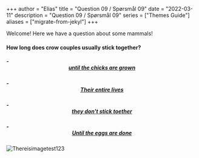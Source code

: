 +++
author = "Elias"
title = "Question 09 / Spørsmål 09"
date = "2022-03-11"
description = "Question 09 / Spørsmål 09"
series = ["Themes Guide"]
aliases = ["migrate-from-jekyl"]
+++

Welcome! Here we have a question about some mammals!

#### How long does crow couples usually stick together?

##### - <center> [until the chicks are grown](https://biodivgame.github.io/archive/question-2_09_false/wrong-answer/) </center>
##### - <center> [Their entire lives](https://biodivgame.github.io/archive/question-2_09_correct/right-answer/) </center>
##### - <center> [they don't stick toether](https://biodivgame.github.io/archive/question-2_09_false/wrong-answer/) </center>
##### - <center> [Until the eggs are done](https://biodivgame.github.io/archive/question-2_09_false/wrong-answer/) </center>


![Thereisimagetest123](/img/nucifraga.jpg)	